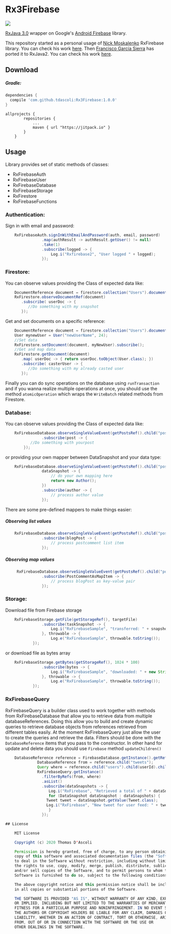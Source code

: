 # Rx3Firebase
[![](https://jitpack.io/v/tdascoli/Rx3Firebase.svg)](https://jitpack.io/#tdascoli/Rx3Firebase)

[RxJava 3.0](https://github.com/ReactiveX/RxJava/tree/3.x) wrapper on Google's [Android Firebase](https://firebase.google.com/docs/android/setup) library.

This repository started as a personal usage of [Nick Moskalenko](https://github.com/nmoskalenko) RxFirebase library. You can check his work [here](https://github.com/nmoskalenko/RxFirebase).
Then [Francisco García Sierra](https://github.com/FrangSierra) has ported it to RxJava2. You can check his work [here](https://github.com/FrangSierra/RxFirebase).

## Download

##### Gradle:

```groovy
dependencies {
  compile 'com.github.tdascoli:Rx3Firebase:1.0.0'
}
```
```
allprojects {
		repositories {
			...
			maven { url "https://jitpack.io" }
		}
	}
```

## Usage
Library provides set of static methods of classes:
* RxFirebaseAuth
* RxFirebaseUser
* RxFirebaseDatabase
* RxFirebaseStorage
* RxFirestore
* RxFirebaseFunctions

### Authentication:
Sign in with email and password:

```java
    RxFirebaseAuth.signInWithEmailAndPassword(auth, email, password)
                .map(authResult -> authResult.getUser() != null)
                .take(1)
                .subscribe(logged -> {
                    Log.i("Rxfirebase2", "User logged " + logged);
                });
```
### Firestore:

You can observe values providing the Class of expected data like:

```java
    DocumentReference document = firestore.collection("Users").document("UserId_1");
    RxFirestore.observeDocumentRef(document)
       .subscribe( userDoc -> {
          //Do something with my snapshot
       });
```

Get and set documents on a specific reference:

```java
    DocumentReference document = firestore.collection("Users").document("UserId_1");
    User mynewUser = User("newUserName", 24);
    //Set data
    RxFirestore.setDocument(document, myNewUser).subscribe();
    //Get and map data
    RxFirestore.getDocument(document)
       .map( userDoc -> { return userDoc.toObject(User.class); })
       .subscribe( casterUser -> {
          //Do something with my already casted user
       });
```

Finally you can do sync operations on the database using `runTransaction` and if you wanna realize multiple
operations at once, you should use the method `atomicOperation` which wraps the `WriteBatch` related methods from Firestore.

### Database:

You can observe values providing the Class of expected data like:

```java
    RxFirebaseDatabase.observeSingleValueEvent(getPostsRef().child("posts"), Post.class)
                .subscribe(post -> {
           //Do something with yourpost 
        });
```

or providing your own mapper between DataSnapshot and your data type:

```java
    RxFirebaseDatabase.observeSingleValueEvent(getPostsRef().child("posts"),
                dataSnapshot -> {
                    // do your own mapping here
                    return new Author();
                })
                .subscribe(author -> {
                    // process author value
                });
```

There are some pre-defined mappers to make things easier:

##### Observing list values

```java
    RxFirebaseDatabase.observeSingleValueEvent(getPostsRef().child("posts"), DataSnapshotMapper.listOf(PostComment.class))
                .subscribe(blogPost -> {
                    // process postcomment list item
                });
```

##### Observing map values

```java
     RxFirebaseDatabase.observeSingleValueEvent(getPostsRef().child("posts"), DataSnapshotMapper.mapOf(PostComment.class))
                .subscribe(PostCommentAsMapItem -> {
                    // process blogPost as key-value pair
                });
```

### Storage:

Download file from Firebase storage

```java
    RxFirebaseStorage.getFile(getStorageRef(), targetFile)
                .subscribe(taskSnapshot -> {
                    Log.i("RxFirebaseSample", "transferred: " + snapshot.getBytesTransferred() + " bytes");
                }, throwable -> {
                    Log.e("RxFirebaseSample", throwable.toString());
            });
```

or download file as bytes array

```java
    RxFirebaseStorage.getBytes(getStorageRef(), 1024 * 100)
                .subscribe(bytes -> {
                    Log.i("RxFirebaseSample", "downloaded: " + new String(bytes));
                }, throwable -> {
                    Log.e("RxFirebaseSample", throwable.toString());
            });
```
### RxFirebaseQuery

RxFirebaseQuery is a builder class used to work together with methods from RxFirebaseDatabase that allow you to retrieve data from multiple databaseReferences. Doing this allow you to build and create dynamic queries to retrieve database objects from references retrieved from different tables easily. 
At the moment RxFirebaseQuery just allow the user to create the queries and retrieve the data. Filters should be done with the `DatabaseReference` items that you pass to the constructor. In other hand for update and delete data you should use `Firebase` method `updateChildren()`
```java
	DatabaseReference reference = FirebaseDatabase.getInstance().getReference();
		      DatabaseReference from = reference.child("tweets");
		      Query where = reference.child("users").child(userId).child("feedReferences");
		      RxFirebaseQuery.getInstance()
			    .filterByRefs(from, where)
			    .asList()
			    .subscribe(dataSnapshots -> {
			       Log.i("RxFirebase", "Retrieved a total of " + dataSnapshots.size() + " tweets");
			       for (DataSnapshot dataSnapshot : dataSnapshots) {
				  Tweet tweet = dataSnapshot.getValue(Tweet.class);
				  Log.i("RxFirebase", "New tweet for user feed: " + tweet.getDescription());
			       }
			    });

## License

	MIT License

	Copyright (c) 2020 Thomas D'Ascoli

	Permission is hereby granted, free of charge, to any person obtaining a 
	copy of this software and associated documentation files (the "Software"), 
	to deal in the Software without restriction, including without limitation 
	the rights to use, copy, modify, merge, publish, distribute, sublicense, 
	and/or sell copies of the Software, and to permit persons to whom the 
	Software is furnished to do so, subject to the following conditions:

	The above copyright notice and this permission notice shall be included 
	in all copies or substantial portions of the Software.

	THE SOFTWARE IS PROVIDED "AS IS", WITHOUT WARRANTY OF ANY KIND, EXPRESS
	OR IMPLIED, INCLUDING BUT NOT LIMITED TO THE WARRANTIES OF MERCHANTABILITY,
	FITNESS FOR A PARTICULAR PURPOSE AND NONINFRINGEMENT. IN NO EVENT SHALL
	THE AUTHORS OR COPYRIGHT HOLDERS BE LIABLE FOR ANY CLAIM, DAMAGES OR OTHER
	LIABILITY, WHETHER IN AN ACTION OF CONTRACT, TORT OR OTHERWISE, ARISING 
	FROM, OUT OF OR IN CONNECTION WITH THE SOFTWARE OR THE USE OR 
	OTHER DEALINGS IN THE SOFTWARE.
